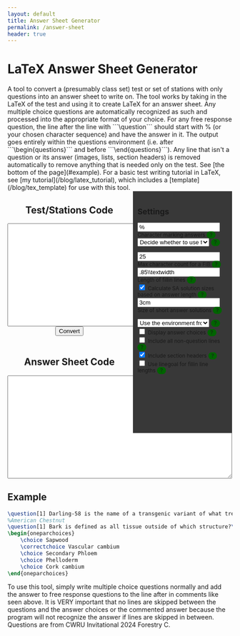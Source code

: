 ```yaml
---
layout: default
title: Answer Sheet Generator
permalink: /answer-sheet
header: true
---
```


<script defer src = "/assets/scripts/answersheet.js"></script>
<style type="text/css" media="screen">
    .half {
        text-align: center;
        display:inline-block;
        vertical-align:top;
    }
    .larger{
        min-width: 55%;
        max-width: 55%;
    }
    .smaller{
        text-align: left;
        z-index: 1;
    background-color: rgb(56, 56, 56);
    padding: 10px;
    overflow: hidden;
    font-size: smaller;
            min-width: 40%;
        max-width: 40%;
    }
    select{
        max-width: 80%;
    }
    label{
          position: relative;
    }
   .descriptor {
  background-color:darkgreen;
  border-radius: 10px;
  padding-top:1px;
  padding-bottom:1px;
  padding-left:7px;
  padding-right:7px;
}
.descriptor:before {
    display:none;
  content: attr(hover-text);
  opacity: 0;
  background-color: black;
    width: fit-content;
  color: white;
  text-align: center;
  border-radius: 5px;
  padding: 5px 5px;
    transition: opacity .5s ease;
  position: absolute;
  z-index: 1;
  top: 110%;
}
.descriptor:hover:before {
  opacity: .9;
  display:block;
}
  .btn-submit {
    transition: .5s;
    border-color: springgreen;

    border-radius: 15px;
  }

  .btn-submit:hover {
    transition: .5s;
    background: rgb(50, 127, 88);

  }

  .btn-submit:active {
    transition: .5s;
    background: radial-gradient(springgreen, rgb(50, 127, 88));


  }



</style>
<h1>LaTeX Answer Sheet Generator</h1>
A tool to convert a (presumably class set) test or set of stations with only questions into an answer sheet to write on. The tool works by taking in the LaTeX of the test and using it to create LaTeX for an answer sheet. Any multiple choice questions are automatically recognized as such and processed into the appropriate format of your choice. For any free response question, the line after the line with ```\question``` should start with % (or your chosen character sequence) and have the answer in it. The output goes entirely within the questions environment (i.e. after ```\begin{questions}``` and before ```\end{questions}```). Any line that isn't a question or its answer (images, lists, section headers) is removed automatically to remove anything that is needed only on the test. See [the bottom of the page](#example). For a basic test writing tutorial in LaTeX, see [my tutorial](/blog/latex_tutorial), which includes a [template](/blog/tex_template) for use with this tool.
<div class="half larger">
<div style = "text-align:center;">
<h2>Test/Stations Code</h2>
<textarea id="input" name="input" rows="15" cols="60"></textarea><br>
<button id = "convert">Convert</button><br><br>
<h2>Answer Sheet Code</h2>
<textarea id="output" name="output" rows="15" cols="60"></textarea>
</div>
</div>
<div class="half smaller">
<h2>Settings</h2>
<label ><input type="text" id="marker" value = "%"> Character marking answers <span class = "descriptor" hover-text = "The character that marks that the line is the answer to the previous line. % by default because % comments out the answers on the test, but can be changed to any character sequence.">?</span><br></label>
<label ><select id="frqtype">
      <option value="default">Decide whether to use fillin or solutionbox depending on length of answer</option>
      <option value="forceFIB">Force all FRQs to fillin</option>
      <option value="forcesolutionbox">Force all FRQs to solutionbox</option>
      <option value="forcesolution">Force all FRQs to solution</option>
      <option value="forcesolutionorbox">Force all FRQs to solutionorbox</option>
      <option value="forcesolutionorlines">Force all FRQs to solutionorlines</option>
      <option value="forcesolutionordottedlines">Force all FRQs to solutionordottedlines</option>
      <option value="forcesolutionorgrid">Force all FRQs to solutionorgrid</option>
    </select> <span class = "descriptor" hover-text = "Changes whether free response questions have blanks or boxes/lines/spaces to write answers in. Each environment is described in the documentation or my tutorial on the subject.">?</span><br></label>
   
<label id="FIBThresholdLabel"><input type="number" id="FIBThreshold" value = 25 min = 0> Max character count for a FIB <span class = "descriptor" hover-text = "How many characters an answer can be before being considered a short answer question and not a fill in the blank">?</span><br></label>
<label id = "FIBsizeLabel"><input type="text" id="FIBsize" value = ".85\\textwidth"> Length of fillin lines <span class = "descriptor" hover-text = "A fixed length for how long the blanks for fill in the blank questions should be. .85\\textwidth is roughly an entire line.">?</span><br></label>
<label id="autoCalcSASizeLabel"><input type="checkbox" id="autoCalcSASize" checked> Calculate SA solution sizes based on answer length <span class = "descriptor" hover-text = "Use the length of the answers to decide how large the solution writing space should be">?</span><br></label>
<label id = "SAsizeLabel"><input type="text" id="SAsize" value = "3cm"> Size of short answer solutions <span class = "descriptor" hover-text = "A fixed length that all solutions/solutionboxes will be">?</span><br></label>


<label ><select id="mcq">
      <option value="default">Use the environment from the test</option>
      <option value="forcenormal">Force environment to choices or checkboxes</option>
      <option value="forceonepar">Force environment to oneparchoices or oneparcheckboxes</option>
      <option value="longblanks">Use line length blanks instead of letters</option>
      <option value="shortblanks">Use short blanks instead of letters</option>
      <option value="multiblanks">Use short blanks in multiple columns instead of letters</option>
    </select> <span class = "descriptor" hover-text = "Changes how the multiple choice questions are processed. Any option mentioning environments will show the letters of the answer choices on the answer sheet, while any option with blanks will create empty blanks where the letter can be written. Number of columns and length of short blanks are both decided based on the maximum number of answer choices in a single question.">?</span><br></label>
    <label id="showAnswerChoicesLabel"><input type="checkbox" id="showAnswerChoices" > Display answer choices <span class = "descriptor" hover-text = "The text of answer choices will be copied over in addition to the letters corresponding to each answer choice."> ? </span><br></label>
    <label><input type="checkbox" id="includeAll"> Include all non-question lines <span class = "descriptor" hover-text = "All non-question lines (i.e. lists, figures, etc.) will be retained in the answer sheet."> ? </span><br> </label>
    <label><input type="checkbox" id="includeSection" checked> Include section headers <span class = "descriptor" hover-text = "Any section headers (\section, \subsection, \section*, etc.) will be added to the answer sheet.">?</span><br></label>
    <label><input type="checkbox" id="linegoal" > Use linegoal for fillin line lengths <span class = "descriptor" hover-text = "Uses the linegoal package to make the fillin line fill the rest of the line. Very buggy and will introduce errors, but appears to work. Requires the linegoal package."> ? </span><br></label>
    <p style = "padding-bottom:100px"></p>


</div>

<h2 id = "example">Example</h2>

```latex
\question[1] Darling-58 is the name of a transgenic variant of what tree species on the 2024 National Tree List? Answer with the common name. 
%American Chestnut
\question[1] Bark is defined as all tissue outside of which structure?\\
\begin{oneparchoices}
    \choice Sapwood
    \correctchoice Vascular cambium
    \choice Secondary Phloem
    \choice Phelloderm
    \choice Cork cambium
\end{oneparchoices}
```

To use this tool, simply write multiple choice questions normally and add the answer to free response questions to the line after in comments like seen above. It is VERY important that no lines are skipped between the questions and the answer choices or the commented answer because the program will not recognize the answer if lines are skipped in between. Questions are from CWRU Invitational 2024 Forestry C. 